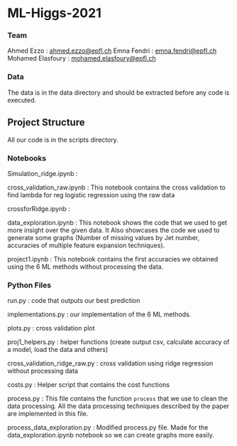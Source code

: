 # ML-Higgs-2021

### Team 
Ahmed Ezzo : ahmed.ezzo@epfl.ch
Emna Fendri : emna.fendri@epfl.ch
Mohamed Elasfoury : mohamed.elasfoury@epfl.ch

### Data
The data is in the data directory and should be extracted before any code is executed.

## Project Structure

All our code is in the scripts directory.

### Notebooks

Simulation_ridge.ipynb : 

cross_validation_raw.ipynb : This notebook contains the cross validation to find lambda for reg logistic regression using the raw data

crossforRidge.ipynb : 

data_exploration.ipynb : This notebook shows the code that we used to get more insight over the given data. It Also showcases the code we used to generate some graphs (Number of missing values by Jet number, accuracies of multiple feature expansion techniques).

project1.ipynb : This notebook contains the first accuracies we obtained using the 6 ML methods without processing the data.

### Python Files

run.py : code that outputs our best prediction

implementations.py : our implementation of the 6 ML methods.

plots.py : cross validation plot

proj1_helpers.py : helper functions (create output csv, calculate accuracy of a model, load the data and others)  

cross_validation_ridge_raw.py : cross validation using ridge regression without processing data

costs.py : Helper script that contains the cost functions

process.py : This file contains the function `process` that we use to clean the data processing. All the data processing techniques described by the paper are implemented in this file. 

process_data_exploration.py : Modified process.py file. Made for the data_exploration.ipynb notebook so we can create graphs more easily.




